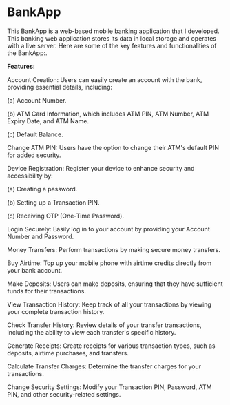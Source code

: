 # BankApp
This BankApp is a web-based mobile banking application that I developed. This banking web application stores its data in local storage and operates with a live server. Here are some of the key features and functionalities of the BankApp:.



**Features:**

Account Creation: Users can easily create an account with the bank, providing essential details, including:

(a) Account Number.

(b) ATM Card Information, which includes ATM PIN, ATM Number, ATM Expiry Date, and ATM Name.

(c) Default Balance.

Change ATM PIN: Users have the option to change their ATM's default PIN for added security.

Device Registration: Register your device to enhance security and accessibility by:

(a) Creating a password.

(b) Setting up a Transaction PIN.

(c) Receiving OTP (One-Time Password).


Login Securely: Easily log in to your account by providing your Account Number and Password.

Money Transfers: Perform transactions by making secure money transfers.

Buy Airtime: Top up your mobile phone with airtime credits directly from your bank account.

Make Deposits: Users can make deposits, ensuring that they have sufficient funds for their transactions.

View Transaction History: Keep track of all your transactions by viewing your complete transaction history.

Check Transfer History: Review details of your transfer transactions, including the ability to view each transfer's specific history.

Generate Receipts: Create receipts for various transaction types, such as deposits, airtime purchases, and transfers.

Calculate Transfer Charges: Determine the transfer charges for your transactions.

Change Security Settings: Modify your Transaction PIN, Password, ATM PIN, and other security-related settings.

